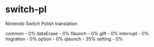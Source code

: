 # switch-pl
Nintendo Switch Polish translation

common - 0%
dataErase - 0%
flaunch - 0%
gift - 0%
interrupt - 0%
migration - 0%
option - 0%
qlaunch - 35%
setting - 0%
